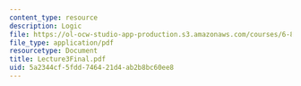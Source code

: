 ```yaml
---
content_type: resource
description: Logic
file: https://ol-ocw-studio-app-production.s3.amazonaws.com/courses/6-825-techniques-in-artificial-intelligence-sma-5504-fall-2002/5a2344cf5fdd746421d4ab2b8bc60ee8_Lecture3Final.pdf
file_type: application/pdf
resourcetype: Document
title: Lecture3Final.pdf
uid: 5a2344cf-5fdd-7464-21d4-ab2b8bc60ee8
---
```

